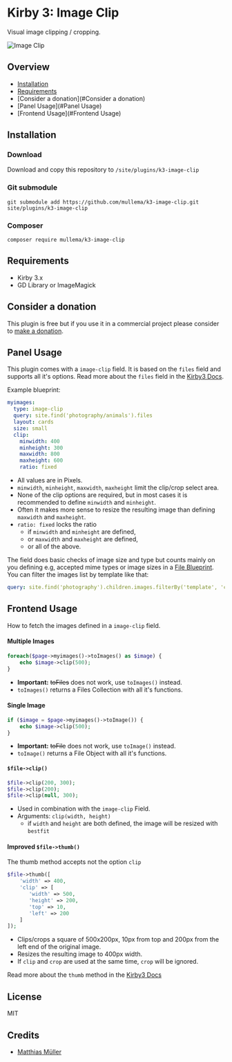 # Kirby 3: Image Clip
Visual image clipping / cropping.

![Image Clip](https://www.moeli.com/github/image-clip.PNG)

## Overview

- [Installation](#Installation)
- [Requirements](#Requirements)
- [Consider a donation](#Consider a donation)
- [Panel Usage](#Panel Usage)
- [Frontend Usage](#Frontend Usage)

## Installation
### Download

Download and copy this repository to `/site/plugins/k3-image-clip`

### Git submodule

```
git submodule add https://github.com/mullema/k3-image-clip.git site/plugins/k3-image-clip
```

### Composer

```
composer require mullema/k3-image-clip
```

## Requirements
- Kirby 3.x
- GD Library or ImageMagick

## Consider a donation
This plugin is free but if you use it in a commercial project please consider to [make a donation](https://www.paypal.me/mullema/10).


## Panel Usage
This plugin comes with a `image-clip` field. It is based on the `files` field and supports all it's options. Read more about the `files` field in the [Kirby3 Docs](https://getkirby.com/docs/reference/panel/fields/files).

Example blueprint:
```yaml
myimages:
  type: image-clip
  query: site.find('photography/animals').files
  layout: cards
  size: small
  clip:
    minwidth: 400
    minheight: 300
    maxwidth: 800
    maxheight: 600
    ratio: fixed
```
- All values are in Pixels.
- `minwidth`, `minheight`, `maxwidth`, `maxheight` limit the clip/crop select area.
- None of the clip options are required, but in most cases it is recommended to define `minwidth` and `minheight`. 
- Often it makes more sense to resize the resulting image than defining `maxwidth` and `maxheight`.
- `ratio: fixed` locks the ratio 
    - if `minwidth` and `minheight` are defined,
    - or `maxwidth` and `maxheight` are defined,
    - or all of the above.

The field does basic checks of image size and type but counts mainly on you defining e.g, accepted mime types or image sizes in a [File Blueprint](https://getkirby.com/docs/reference/panel/blueprints/file). You can filter the images list by template like that:
```yaml
query: site.find('photography').children.images.filterBy('template', 'cover')
```

## Frontend Usage
How to fetch the images defined in a `image-clip` field.
#### Multiple Images
```php
foreach($page->myimages()->toImages() as $image) {
    echo $image->clip(500);
}
```
- **Important:** ~~toFiles~~ does not work, use `toImages()` instead.
- `toImages()` returns a Files Collection with all it's functions.

#### Single Image
```php
if ($image = $page->myimages()->toImage()) {
    echo $image->clip(500);
}
```
- **Important:** ~~toFile~~ does not work, use `toImage()` instead.
- `toImage()` returns a File Object with all it's functions.


#### `$file->clip()`
```php
$file->clip(200, 300);
$file->clip(200);
$file->clip(null, 300);
```
- Used in combination with the `image-clip` Field.
- Arguments: `clip(width, height)`
    - if `width` and `height` are both defined, the image will be resized with `bestfit`


#### Improved `$file->thumb()`
The thumb method accepts not the option `clip`
```php
$file->thumb([
    'width' => 400,
    'clip' => [
       'width' => 500,
       'height' => 200,
       'top' => 10,
       'left' => 200
    ]
]);
```
- Clips/crops a square of 500x200px, 10px from top and 200px from the left end of the original image.
- Resizes the resulting image to 400px width.
- If `clip` and `crop` are used at the same time, `crop` will be ignored.

Read more about the `thumb` method in the [Kirby3 Docs](https://getkirby.com/docs/reference/objects/file/thumb)


## License
MIT

## Credits
- [Matthias Müller](https://github.com/mullema/)